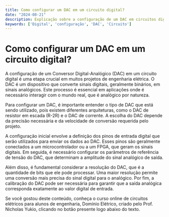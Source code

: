 ```yaml
---
title: Como configurar um DAC em um circuito digital?
date: "2024-08-21"
description: Explicação sobre a configuração de um DAC em circuitos digitais, abordando conceitos fundamentais e aplicações práticas.
keywords: ['Digital', 'configuração', 'DAC', 'Circuito']
---
```


# Como configurar um DAC em um circuito digital?

A configuração de um Conversor Digital-Analógico (DAC) em um circuito digital é uma etapa crucial em muitos projetos de engenharia elétrica. O DAC é um dispositivo que converte sinais digitais, geralmente binários, em sinais analógicos. Este processo é essencial em aplicações onde é necessário interagir com o mundo real, que é analógico por natureza.

Para configurar um DAC, é importante entender o tipo de DAC que está sendo utilizado, pois existem diferentes arquiteturas, como o DAC de resistor em escada (R-2R) e o DAC de corrente. A escolha do DAC depende da precisão necessária e da velocidade de conversão requerida pelo projeto.

A configuração inicial envolve a definição dos pinos de entrada digital que serão utilizados para enviar os dados ao DAC. Esses pinos são geralmente conectados a um microcontrolador ou a um FPGA, que geram os sinais digitais. Em seguida, é necessário configurar os parâmetros de referência de tensão do DAC, que determinam a amplitude do sinal analógico de saída.

Além disso, é fundamental considerar a resolução do DAC, que é a quantidade de bits que ele pode processar. Uma maior resolução permite uma conversão mais precisa do sinal digital para o analógico. Por fim, a calibração do DAC pode ser necessária para garantir que a saída analógica corresponda exatamente ao valor digital de entrada.

Se você gostou deste conteúdo, conheça o curso online de circuitos elétricos para alunos de engenharia, Domínio Elétrico, criado pelo Prof. Nicholas Yukio, clicando no botão presente logo abaixo do texto.